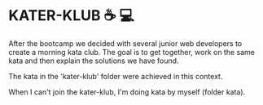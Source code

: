 # KATER-KLUB ☕ :computer:
After the bootcamp we decided with several junior web developers to create a morning kata club. 
The goal is to get together, work on the same kata and then explain the solutions we have found. 

The kata in the 'kater-klub' folder were achieved in this context. 

When I can't join the kater-klub, I'm doing kata by myself (folder kata). 